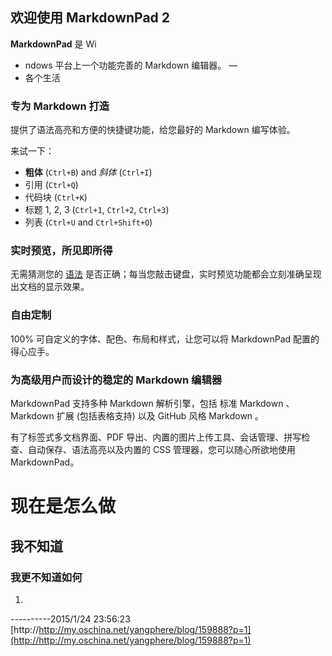 ## 欢迎使用 MarkdownPad 2

**MarkdownPad** 是 Wi

- ndows 平台上一个功能完善的 Markdown 编辑器。 
—
- 各个生活
### 专为 Markdown 打造 ### 

提供了语法高亮和方便的快捷键功能，给您最好的 Markdown 编写体验。 

来试一下： 

- **粗体** (`Ctrl+B`) and *斜体* (`Ctrl+I`) 
- 引用 (`Ctrl+Q`) 
- 代码块 (`Ctrl+K`) 
- 标题 1, 2, 3 (`Ctrl+1`, `Ctrl+2`, `Ctrl+3`) 
- 列表 (`Ctrl+U` and `Ctrl+Shift+O`) 

### 实时预览，所见即所得 ### 

无需猜测您的 [语法](http://markdownpad.com) 是否正确；每当您敲击键盘，实时预览功能都会立刻准确呈现出文档的显示效果。 

### 自由定制 ### 
  
100% 可自定义的字体、配色、布局和样式，让您可以将 MarkdownPad 配置的得心应手。 

### 为高级用户而设计的稳定的 Markdown 编辑器 ### 
  
 MarkdownPad 支持多种 Markdown 解析引擎，包括 标准 Markdown 、 Markdown 扩展 (包括表格支持) 以及 GitHub 风格 Markdown 。 
  
 有了标签式多文档界面、PDF 导出、内置的图片上传工具、会话管理、拼写检查、自动保存、语法高亮以及内置的 CSS 管理器，您可以随心所欲地使用 MarkdownPad。
# 现在是怎么做 #
## 我不知道 ##
### 我更不知道如何 ###
1. 

----------2015/1/24 23:56:23 [http://http://my.oschina.net/yangphere/blog/159888?p=1](http://http://my.oschina.net/yangphere/blog/159888?p=1)